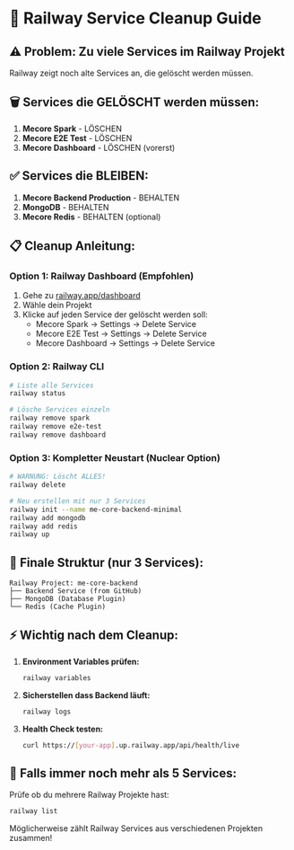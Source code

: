 # 🧹 Railway Service Cleanup Guide

## ⚠️ Problem: Zu viele Services im Railway Projekt

Railway zeigt noch alte Services an, die gelöscht werden müssen.

## 🗑️ Services die GELÖSCHT werden müssen:

1. **Mecore Spark** - LÖSCHEN
2. **Mecore E2E Test** - LÖSCHEN  
3. **Mecore Dashboard** - LÖSCHEN (vorerst)

## ✅ Services die BLEIBEN:

1. **Mecore Backend Production** - BEHALTEN
2. **MongoDB** - BEHALTEN
3. **Mecore Redis** - BEHALTEN (optional)

## 📋 Cleanup Anleitung:

### Option 1: Railway Dashboard (Empfohlen)

1. Gehe zu [railway.app/dashboard](https://railway.app/dashboard)
2. Wähle dein Projekt
3. Klicke auf jeden Service der gelöscht werden soll:
   - Mecore Spark → Settings → Delete Service
   - Mecore E2E Test → Settings → Delete Service
   - Mecore Dashboard → Settings → Delete Service

### Option 2: Railway CLI

```bash
# Liste alle Services
railway status

# Lösche Services einzeln
railway remove spark
railway remove e2e-test
railway remove dashboard
```

### Option 3: Kompletter Neustart (Nuclear Option)

```bash
# WARNUNG: Löscht ALLES!
railway delete

# Neu erstellen mit nur 3 Services
railway init --name me-core-backend-minimal
railway add mongodb
railway add redis
railway up
```

## 🎯 Finale Struktur (nur 3 Services):

```
Railway Project: me-core-backend
├── Backend Service (from GitHub)
├── MongoDB (Database Plugin)
└── Redis (Cache Plugin)
```

## ⚡ Wichtig nach dem Cleanup:

1. **Environment Variables prüfen:**
   ```bash
   railway variables
   ```

2. **Sicherstellen dass Backend läuft:**
   ```bash
   railway logs
   ```

3. **Health Check testen:**
   ```bash
   curl https://[your-app].up.railway.app/api/health/live
   ```

## 🚨 Falls immer noch mehr als 5 Services:

Prüfe ob du mehrere Railway Projekte hast:
```bash
railway list
```

Möglicherweise zählt Railway Services aus verschiedenen Projekten zusammen!